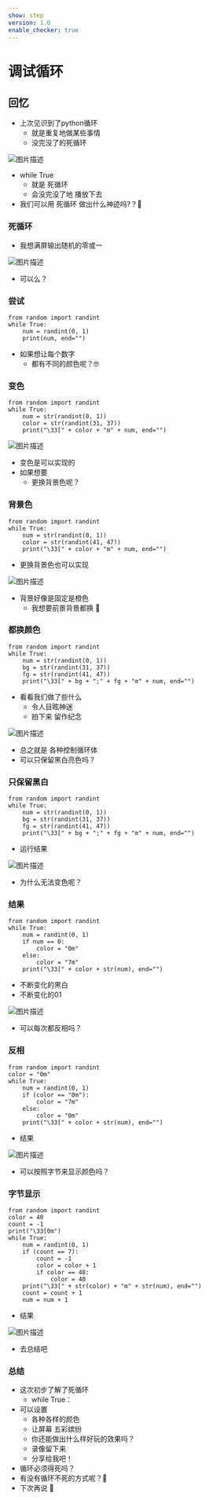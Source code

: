```yaml
---
show: step
version: 1.0
enable_checker: true
---
```


# 调试循环

## 回忆

- 上次见识到了python循环
	- 就是重复地做某些事情
	- 没完没了的死循环

![图片描述](https://doc.shiyanlou.com/courses/uid1190679-20211005-1633402559716)

- while True
	- 就是 死循环
	- 会没完没了地 播放下去
- 我们可以用 死循环 做出什么神迹吗?？🤔

### 死循环

- 我想满屏输出随机的零或一

![图片描述](https://doc.shiyanlou.com/courses/uid1190679-20211005-1633401287149)

- 可以么？

### 尝试

```
from random import randint
while True:
    num = randint(0, 1)
    print(num, end="")
```

- 如果想让每个数字
	- 都有不同的颜色呢？🤓

### 变色

```
from random import randint
while True:
    num = str(randint(0, 1))
    color = str(randint(31, 37))
    print("\33[" + color + "m" + num, end="")
```

![图片描述](https://doc.shiyanlou.com/courses/uid1190679-20211005-1633401494639)

- 变色是可以实现的
- 如果想要
	- 更换背景色呢？

### 背景色

```
from random import randint
while True:
    num = str(randint(0, 1))
    color = str(randint(41, 47))
    print("\33[" + color + "m" + num, end="")
```

- 更换背景色也可以实现

![图片描述](https://doc.shiyanlou.com/courses/uid1190679-20211005-1633401568218)

- 背景好像是固定是橙色
	- 我想要前景背景都换 🤪

### 都换颜色

```
from random import randint
while True:
    num = str(randint(0, 1))
    bg = str(randint(31, 37))
    fg = str(randint(41, 47))
    print("\33[" + bg + ";" + fg + "m" + num, end="")
```

- 看看我们做了些什么
	- 令人目眩神迷
	- 拍下来 留作纪念

![图片描述](https://doc.shiyanlou.com/courses/uid1190679-20211005-1633401708729)

- 总之就是 各种控制循环体
- 可以只保留黑白亮色吗？

### 只保留黑白

```
from random import randint
while True:
    num = str(randint(0, 1))
    bg = str(randint(31, 37))
    fg = str(randint(41, 47))
    print("\33[" + bg + ";" + fg + "m" + num, end="")
```

- 运行结果

![图片描述](https://doc.shiyanlou.com/courses/uid1190679-20230925-1695635096954)

- 为什么无法变色呢？


### 结果

```
from random import randint
while True:
    num = randint(0, 1)
    if num == 0:
        color = "0m"
    else:
        color = "7m"
    print("\33[" + color + str(num), end="")
```

- 不断变化的黑白
- 不断变化的01

![图片描述](https://doc.shiyanlou.com/courses/uid1190679-20230925-1695635509545)

- 可以每次都反相吗？

### 反相

```
from random import randint
color = "0m"
while True:
    num = randint(0, 1)
    if (color == "0m"):
        color = "7m"
    else:
        color = "0m"
    print("\33[" + color + str(num), end="")
```

- 结果

![图片描述](https://doc.shiyanlou.com/courses/uid1190679-20230925-1695635851794)

- 可以按照字节来显示颜色吗？

### 字节显示

```
from random import randint
color = 40
count = -1
print("\33[0m")
while True:
    num = randint(0, 1)
    if (count == 7):
        count = -1
        color = color + 1
        if color == 48:
            color = 40
    print("\33[" + str(color) + "m" + str(num), end="")
    count = count + 1
    num = num + 1
```

- 结果

![图片描述](https://doc.shiyanlou.com/courses/uid1190679-20230925-1695636991548)

- 去总结吧

### 总结

- 这次初步了解了死循环
	- while True：
- 可以设置 
	- 各种各样的颜色
	- 让屏幕 五彩嫔纷
	- 你还能做出什么样好玩的效果吗？
	- 录像留下来
	- 分享给我吧！
- 循环必须得死吗？
- 有没有循环不死的方式呢？🤔
- 下次再说 👋
